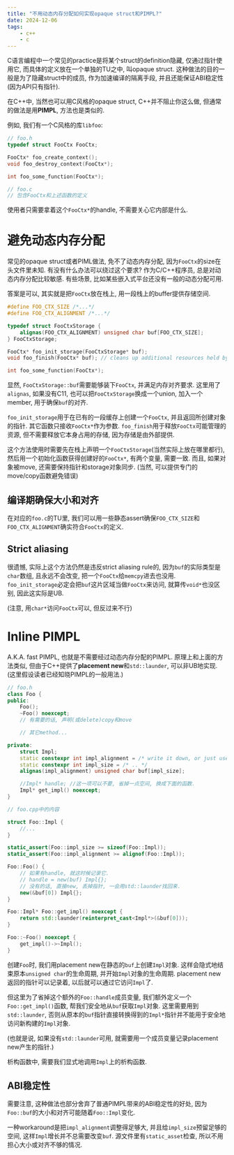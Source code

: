 ```yaml
---
title: "不用动态内存分配如何实现opaque struct和PIMPL?"
date: 2024-12-06
tags:
    - c++
    - c
---
```


C语言编程中一个常见的practice是将某个struct的definition隐藏, 仅通过指针使用它, 而具体的定义放在一个单独的TU之中,
叫opaque struct. 这种做法的目的一般是为了隐藏struct中的成员, 作为加速编译的隔离手段, 并且还能保证ABI稳定性(因为API只有指针).

在C++中, 当然也可以用C风格的opaque struct, C++并不阻止你这么做, 但通常的做法是用**PIMPL**, 方法也是类似的.

例如, 我们有一个C风格的库`libfoo`:
```c
// foo.h
typedef struct FooCtx FooCtx;

FooCtx* foo_create_context();
void foo_destroy_context(FooCtx*);

int foo_some_function(FooCtx*);

// foo.c
// 包含FooCtx和上述函数的定义
```
使用者只需要拿着这个`FooCtx*`的handle, 不需要关心它内部是什么.

# 避免动态内存分配
常见的opaque struct或者PIML做法, 免不了动态内存分配, 因为`FooCtx`的size在头文件里未知.
有没有什么办法可以绕过这个要求? 作为C/C++程序员, 总是对动态内存分配比较敏感. 有些场景, 比如某些嵌入式平台还没有一般的动态分配可用.

答案是可以, 其实就是把`FooCtx`放在栈上, 用一段栈上的buffer提供存储空间.
```c
#define FOO_CTX_SIZE /*...*/
#define FOO_CTX_ALIGNMENT /*...*/

typedef struct FooCtxStorage {
    alignas(FOO_CTX_ALIGNMENT) unsigned char buf[FOO_CTX_SIZE];
} FooCtxStorage;

FooCtx* foo_init_storage(FooCtxStorage* buf);
void foo_finish(FooCtx* buf); // cleans up additional resources held by FooCtx, no need to free memory.

int foo_some_function(FooCtx*);
```
显然, `FooCtxStorage::buf`需要能够装下`FooCtx`, 并满足内存对齐要求.
这里用了`alignas`, 如果没有C11, 也可以把`FooCtxStorage`换成一个union, 加入一个member, 用于确保`buf`的对齐.

`foo_init_storage`用于在已有的一段缓存上创建一个`FooCtx`, 并且返回所创建对象的指针.
其它函数只接收`FooCtx*`作为参数.
`foo_finish`用于释放`FooCtx`可能管理的资源, 但不需要释放它本身占用的存储, 因为存储是由外部提供.

这个方法使用时需要先在栈上声明一个`FooCtxStorage`(当然实际上放在哪里都行), 然后用一个初始化函数获得创建好的`FooCtx*`, 有两个变量, 需要一致.
而且, 如果对象被move, 还需要保持指针和storage对象同步. (当然, 可以提供专门的move/copy函数避免错误)

## 编译期确保大小和对齐
在对应的`foo.c`的TU里, 我们可以用一些静态assert确保`FOO_CTX_SIZE`和`FOO_CTX_ALIGNMENT`确实符合`FooCtx`的定义.

## Strict aliasing
很遗憾, 实际上这个方法仍然是违反strict aliasing rule的, 因为`buf`的实际类型是`char`数组, 且永远不会改变, 把一个`FooCtx`给`memcpy`进去也没用.
`foo_init_storage`必定会把`buf`这片区域当做`FooCtx`来访问, 就算传`void*`也没区别, 因此这实际是UB.

(注意, 用`char*`访问`FooCtx`可以, 但反过来不行)

# Inline PIMPL
A.K.A. fast PIMPL, 也就是不需要经过动态内存分配的PIMPL.
原理上和上面的方法类似, 但由于C++提供了**placement new**和`std::launder`, 可以非UB地实现.
(这里假设读者已经知晓PIMPL的一般用法.)

```c++
// foo.h
class Foo {
public:
    Foo();
    ~Foo() noexcept;
    // 有需要的话, 声明(或delete)copy和move

    // 其它method...

private:
    struct Impl;
    static constexpr int impl_alignment = /* write it down, or just use max_align_t if no extended alignment */;
    static constexpr int impl_size = /* .. */
    alignas(impl_alignment) unsigned char buf[impl_size];

    //Impl* handle; //这一项可以不要, 省掉一点空间, 换成下面的函数.
    Impl* get_impl() noexcept;
}

// foo.cpp中的内容

struct Foo::Impl {
    //...
}

static_assert(Foo::impl_size >= sizeof(Foo::Impl));
static_assert(Foo::impl_alignment >= alignof(Foo::Impl));

Foo::Foo() {
    // 如果有handle, 就这时候记录它.
    // handle = new(buf) Impl{};
    // 没有的话, 直接new, 丢掉指针, 一会用std::launder找回来.
    new(&buf[0]) Impl{};
}

Foo::Impl* Foo::get_impl() noexcept {
    return std::launder(reinterpret_cast<Impl*>(&buf[0]));
}

Foo::~Foo() noexcept {
    get_impl()->~Impl();
}
```

创建`Foo`时, 我们用placement new在静态的`buf`上创建`Impl`对象. 这样会隐式地结束原本`unsigned char`的生命周期,
并开始`Impl`对象的生命周期.
placement new返回的指针可以记录着, 以后就可以通过它访问`Impl`了.

但这里为了省掉这个额外的`Foo::handle`成员变量, 我们额外定义一个`Foo::get_impl()`函数, 帮我们安全地从`buf`获取`Impl`对象.
这里需要用到`std::launder`, 否则从原本的`buf`指针直接转换得到的`Impl*`指针并不能用于安全地访问新构建的`Impl`对象.

(也就是说, 如果没有`std::launder`可用, 就需要用一个成员变量记录placement new产生的指针.)

析构函数中, 需要我们显式地调用`Impl`上的析构函数.

## ABI稳定性
需要注意, 这种做法也部分舍弃了普通PIMPL带来的ABI稳定性的好处, 因为`Foo::buf`的大小和对齐可能随着`Foo::Impl`变化.

一种workaround是把`impl_alignment`调整得足够大, 并且给`impl_size`预留足够的空间, 这样`Impl`增长并不总需要改变`buf`.
源文件里有`static_asset`检查, 所以不用担心大小或对齐不够的情况.
